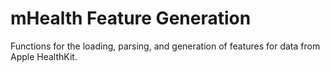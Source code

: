 # mHealth Feature Generation
Functions for the loading, parsing, and generation of features for data from Apple HealthKit.
